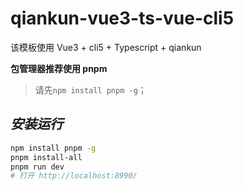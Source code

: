 # qiankun-vue3-ts-vue-cli5 

该模板使用 Vue3 + cli5 + Typescript + qiankun


**包管理器推荐使用 pnpm**

> 请先`npm install pnpm -g`；

## _安装运行_

```bash
npm install pnpm -g
pnpm install-all
pnpm run dev
# 打开 http://localhost:8990/
```

<!-- TODO 共享store -->
<!-- TODO 共享子应用通信 -->
<!-- TODO 子应用模板共享 -->
<!-- TODO 子应用模板共享 -->

